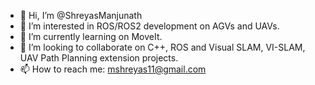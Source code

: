 - 👋 Hi, I’m @ShreyasManjunath
- 👀 I’m interested in ROS/ROS2 development on AGVs and UAVs.
- 🌱 I’m currently learning on MoveIt.
- 💞️ I’m looking to collaborate on C++, ROS and Visual SLAM, VI-SLAM, UAV Path Planning extension projects.
- 📫 How to reach me: mshreyas11@gmail.com

<!---
ShreyasManjunath/ShreyasManjunath is a ✨ special ✨ repository because its `README.md` (this file) appears on your GitHub profile.
You can click the Preview link to take a look at your changes.
--->
